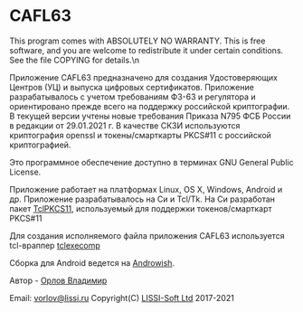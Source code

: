 # CAFL63
This program comes with ABSOLUTELY NO WARRANTY.
This is free software, and you are welcome 
to redistribute it under certain conditions. 
See the file COPYING for details.\n
	
Приложение CAFL63 предназначено для создания Удостоверяющих Центров (УЦ) и 
выпуска цифровых сертификатов. 
Приложение разрабатывалось с учетом требованиям ФЗ-63 и регулятора и ориентировано
прежде всего на поддержку российской криптографии.
В текущей версии учтены новые требования Приказа N795 ФСБ России в редакции от 29.01.2021 г. 
В качестве СКЗИ используются криптография openssl и токены/смарткарты PKCS#11  с российской криптографией.

Это программное обеспечение доступно в терминах
GNU General Public License.

Приложение работает на платформах Linux, OS X, Windows, Android и др.
Приложение разрабатывалось на Си и Tcl/Tk.
На Си разработан пакет [TclPKCS11](https://github.com/a513/TclPKCS11),
используемый для поддержки токенов/смарткарт PKCS#11

Для создания исполняемого файла приложения CAFL63 используется
tcl-враппер [tclexecomp](http://tclexecomp/sourceforge.net)

Сборка для Android ведется на [Androwish](https://www.androwish.org).

Автор - [Орлов Владимир](http://museum.lissi-crypto.ru/)

Email: vorlov@lissi.ru
Copyright(C) [LISSI-Soft Ltd](http://soft.lissi.ru) 2017-2021
